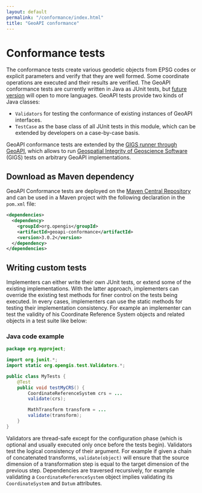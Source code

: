 ```yaml
---
layout: default
permalink: "/conformance/index.html"
title: "GeoAPI conformance"
---
```


# Conformance tests

The conformance tests create various geodetic objects from EPSG codes or explicit parameters
and verify that they are well formed.
Some coordinate operations are executed and their results are verified.
The GeoAPI conformance tests are currently written in Java as JUnit tests,
but [future version](../snapshot/conformance.html) will open to more languages.
GeoAPI tests provide two kinds of Java classes:

* `Validators` for testing the conformance of existing instances of GeoAPI interfaces.
* `TestCase` as the base class of all JUnit tests in this module,
  which can be extended by developers on a case-by-case basis.

GeoAPI conformance tests are extended by the [GIGS runner through GeoAPI](https://github.com/IOGP-GIGS/GIGSGeoAPI),
which allows to run [Geospatial Integrity of Geoscience Software](https://gigs.iogp.org/) (GIGS)
tests on arbitrary GeoAPI implementations.

## Download as Maven dependency

GeoAPI Conformance tests are deployed on the
[Maven Central Repository](https://central.sonatype.com/search?q=geoapi-conformance&namespace=org.opengis)
and can be used in a Maven project with the following declaration in the `pom.xml` file:

```xml
<dependencies>
  <dependency>
    <groupId>org.opengis</groupId>
    <artifactId>geoapi-conformance</artifactId>
    <version>3.0.2</version>
  </dependency>
</dependencies>
```

## Writing custom tests

Implementers can either write their own JUnit tests, or extend some of the existing implementations.
With the latter approach, implementers can override the existing test methods for finer control on the tests being executed.
In every cases, implementers can use the static methods for testing their implementation consistency.
For example an implementer can test the validity of his Coordinate Reference System objects
and related objects in a test suite like below:

### Java code example

```java
package org.myproject;

import org.junit.*;
import static org.opengis.test.Validators.*;

public class MyTests {
    @Test
    public void testMyCRS() {
        CoordinateReferenceSystem crs = ...
        validate(crs);

        MathTransform transform = ...
        validate(transform);
    }
}
```

Validators are thread-safe except for the configuration phase
(which is optional and usually executed only once before the tests begin).
Validators test the logical consistency of their argument.
For example if given a chain of concatenated transforms,
`validate(object)` will ensure that the source dimension of a transformation step is equal to the target dimension of the previous step.
Dependencies are traversed recursively,
for example validating a `CoordinateReferenceSystem` object implies validating its `CoordinateSystem` and `Datum` attributes.

